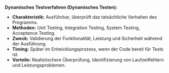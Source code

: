 **Dynamisches Testverfahren (Dynamisches Testen):**

- **Charakteristik:** Ausführbar, überprüft das tatsächliche Verhalten des Programms.
- **Methoden:** Unit Testing, Integration Testing, System Testing, Acceptance Testing.
- **Zweck:** Validierung der Funktionalität, Leistung und Sicherheit während der Ausführung.
- **Timing:** Später im Entwicklungsprozess, wenn der Code bereit für Tests ist.
- **Vorteile:** Realistischere Überprüfung, Identifizierung von Laufzeitfehlern und Leistungsproblemen.